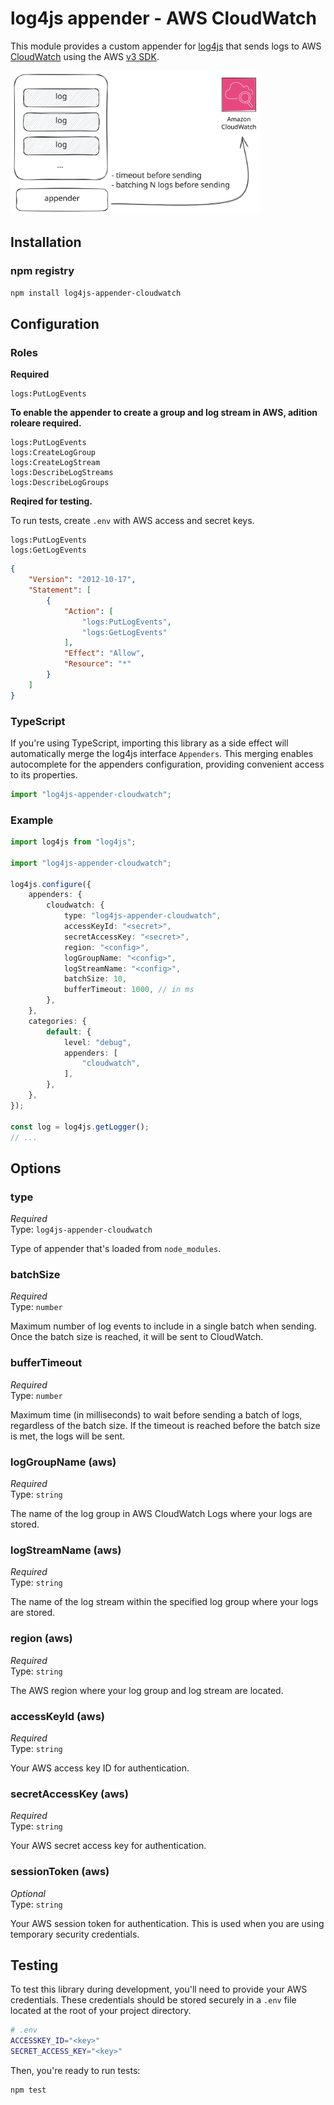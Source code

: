 # log4js appender - AWS CloudWatch

This module provides a custom appender for [log4js][log4js_github] that
sends logs to AWS [CloudWatch][aws_cloudwatch] using the AWS [v3 SDK][cloudwatch_sdk].

<img src="docs/visual.svg" alt="visual" width="400px">

[aws_cloudwatch]: https://aws.amazon.com/cloudwatch/
[cloudwatch_sdk]: https://docs.aws.amazon.com/AWSJavaScriptSDK/v3/latest/client/cloudwatch-logs/
[log4js_github]: https://log4js-node.github.io/log4js-node/

## Installation

### npm registry

```sh
npm install log4js-appender-cloudwatch
```

## Configuration

### Roles

**Required**

```plain
logs:PutLogEvents
```

**To enable the appender to create a group and log stream in AWS, adition roleare
required.**

```plain
logs:PutLogEvents
logs:CreateLogGroup
logs:CreateLogStream
logs:DescribeLogStreams
logs:DescribeLogGroups
```

**Reqired for testing.**

To run tests, create `.env` with AWS access and secret keys.

```plain
logs:PutLogEvents
logs:GetLogEvents
```

```json
{
	"Version": "2012-10-17",
	"Statement": [
		{
			"Action": [
				"logs:PutLogEvents",
				"logs:GetLogEvents"
			],
			"Effect": "Allow",
			"Resource": "*"
		}
	]
}
```

### TypeScript

If you're using TypeScript, importing this library as a side effect will
automatically merge the log4js interface `Appenders`. This merging enables
autocomplete for the appenders configuration, providing convenient access to its
properties.

```ts
import "log4js-appender-cloudwatch";
```

### Example

```ts
import log4js from "log4js";

import "log4js-appender-cloudwatch";

log4js.configure({
	appenders: {
		cloudwatch: {
			type: "log4js-appender-cloudwatch",
			accessKeyId: "<secret>",
			secretAccessKey: "<secret>",
			region: "<config>",
			logGroupName: "<config>",
			logStreamName: "<config>",
			batchSize: 10,
			bufferTimeout: 1000, // in ms
		},
	},
	categories: {
		default: {
			level: "debug",
			appenders: [
				"cloudwatch",
			],
		},
	},
});

const log = log4js.getLogger();
// ...
```

## Options

### type

_Required_\
Type: `log4js-appender-cloudwatch`

Type of appender that's loaded from `node_modules`.

### batchSize

_Required_\
Type: `number`

Maximum number of log events to include in a single batch when sending. Once the
batch size is reached, it will be sent to CloudWatch.

### bufferTimeout

_Required_\
Type: `number`

Maximum time (in milliseconds) to wait before sending a batch of logs,
regardless of the batch size. If the timeout is reached before the batch size is
met, the logs will be sent.

### logGroupName (aws)

_Required_\
Type: `string`

The name of the log group in AWS CloudWatch Logs where your logs are stored.

### logStreamName (aws)

_Required_\
Type: `string`

The name of the log stream within the specified log group where your logs are
stored.

### region (aws)

_Required_\
Type: `string`

The AWS region where your log group and log stream are located.

### accessKeyId (aws)

_Required_\
Type: `string`

Your AWS access key ID for authentication.

### secretAccessKey (aws)

_Required_\
Type: `string`

Your AWS secret access key for authentication.

### sessionToken (aws)

_Optional_\
Type: `string`

Your AWS session token for authentication. This is used when you are using temporary security credentials.

## Testing

To test this library during development, you'll need to provide your AWS
credentials. These credentials should be stored securely in a `.env` file
located at the root of your project directory.

```sh
# .env
ACCESSKEY_ID="<key>"
SECRET_ACCESS_KEY="<key>"
```

Then, you're ready to run tests:

```sh
npm test
```
